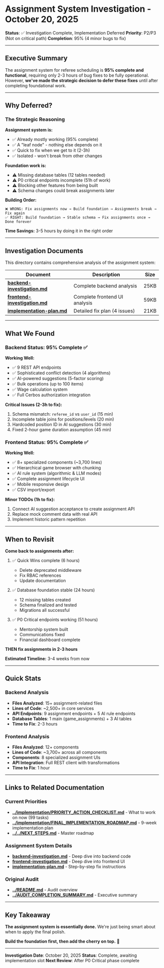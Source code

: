 # Assignment System Investigation - October 20, 2025

**Status**: ✅ Investigation Complete, Implementation Deferred
**Priority**: P2/P3 (Not on critical path)
**Completion**: 95% (4 minor bugs to fix)

---

## Executive Summary

The assignment system for referee scheduling is **95% complete and functional**, requiring only 2-3 hours of bug fixes to be fully operational. However, **we've made the strategic decision to defer these fixes** until after completing foundational work.

---

## Why Deferred?

### The Strategic Reasoning

**Assignment system is:**
- ✅ Already mostly working (95% complete)
- ✅ A "leaf node" - nothing else depends on it
- ✅ Quick to fix when we get to it (2-3h)
- ✅ Isolated - won't break from other changes

**Foundation work is:**
- ⚠️ Missing database tables (12 tables needed)
- ⚠️ P0 critical endpoints incomplete (51h of work)
- ⚠️ Blocking other features from being built
- ⚠️ Schema changes could break assignments later

**Building Order:**
```
❌ WRONG: Fix assignments now → Build foundation → Assignments break → Fix again
✅ RIGHT: Build foundation → Stable schema → Fix assignments once → Done forever
```

**Time Savings:** 3-5 hours by doing it in the right order

---

## Investigation Documents

This directory contains comprehensive analysis of the assignment system:

| Document | Description | Size |
|----------|-------------|------|
| **[backend-investigation.md](./backend-investigation.md)** | Complete backend analysis | 25KB |
| **[frontend-investigation.md](./frontend-investigation.md)** | Complete frontend UI analysis | 59KB |
| **[implementation-plan.md](./implementation-plan.md)** | Detailed fix plan (4 issues) | 21KB |

---

## What We Found

### Backend Status: 95% Complete ✅

**Working Well:**
- ✅ 9 REST API endpoints
- ✅ Sophisticated conflict detection (4 algorithms)
- ✅ AI-powered suggestions (5-factor scoring)
- ✅ Bulk operations (up to 100 items)
- ✅ Wage calculation system
- ✅ Full Cerbos authorization integration

**Critical Issues (2-3h to fix):**
1. Schema mismatch: `referee_id` vs `user_id` (15 min)
2. Incomplete table joins for positions/levels (20 min)
3. Hardcoded position ID in AI suggestions (30 min)
4. Fixed 2-hour game duration assumption (45 min)

### Frontend Status: 95% Complete ✅

**Working Well:**
- ✅ 8+ specialized components (~3,700 lines)
- ✅ Hierarchical game browser with chunking
- ✅ AI rule system (algorithmic & LLM modes)
- ✅ Complete assignment lifecycle UI
- ✅ Mobile responsive design
- ✅ CSV import/export

**Minor TODOs (1h to fix):**
1. Connect AI suggestion acceptance to create assignment API
2. Replace mock comment data with real API
3. Implement historic pattern repetition

---

## When to Revisit

**Come back to assignments after:**

1. ✅ Quick Wins complete (6 hours)
   - Delete deprecated middleware
   - Fix RBAC references
   - Update documentation

2. ✅ Database foundation stable (24 hours)
   - 12 missing tables created
   - Schema finalized and tested
   - Migrations all successful

3. ✅ P0 Critical endpoints working (51 hours)
   - Mentorship system built
   - Communications fixed
   - Financial dashboard complete

**THEN fix assignments in 2-3 hours**

**Estimated Timeline:** 3-4 weeks from now

---

## Quick Stats

### Backend Analysis
- **Files Analyzed**: 15+ assignment-related files
- **Lines of Code**: ~2,500+ in core services
- **API Endpoints**: 9 assignment endpoints + 5 AI rule endpoints
- **Database Tables**: 1 main (game_assignments) + 3 AI tables
- **Time to Fix**: 2-3 hours

### Frontend Analysis
- **Files Analyzed**: 12+ components
- **Lines of Code**: ~3,700+ across all components
- **Components**: 8 specialized assignment UIs
- **API Integration**: Full REST client with transformations
- **Time to Fix**: 1 hour

---

## Links to Related Documentation

### Current Priorities
- **[../implementation/PRIORITY_ACTION_CHECKLIST.md](../implementation/PRIORITY_ACTION_CHECKLIST.md)** - What to work on now (99 tasks)
- **[../implementation/FINAL_IMPLEMENTATION_ROADMAP.md](../implementation/FINAL_IMPLEMENTATION_ROADMAP.md)** - 9-week implementation plan
- **[../../NEXT_STEPS.md](../../NEXT_STEPS.md)** - Master roadmap

### Assignment System Details
- **[backend-investigation.md](./backend-investigation.md)** - Deep dive into backend code
- **[frontend-investigation.md](./frontend-investigation.md)** - Deep dive into frontend UI
- **[implementation-plan.md](./implementation-plan.md)** - Step-by-step fix instructions

### Original Audit
- **[../README.md](../README.md)** - Audit overview
- **[../AUDIT_COMPLETION_SUMMARY.md](../AUDIT_COMPLETION_SUMMARY.md)** - Executive summary

---

## Key Takeaway

**The assignment system is essentially done.** We're just being smart about when to apply the final polish.

**Build the foundation first, then add the cherry on top.** 🍒

---

**Investigation Date**: October 20, 2025
**Status**: Complete, awaiting implementation slot
**Next Review**: After P0 Critical phase complete
